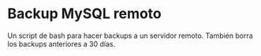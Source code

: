 # Backup MySQL remoto

Un script de bash para hacer backups a un servidor remoto. También borra los backups anteriores a 30 días.